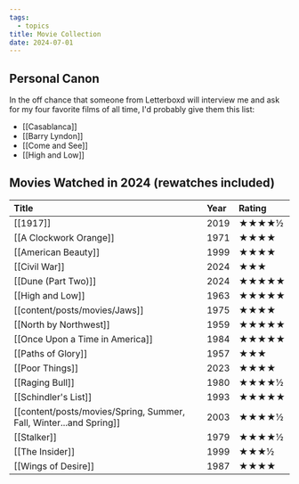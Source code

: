 ```yaml
---
tags:
  - topics
title: Movie Collection
date: 2024-07-01
---
```

## Personal Canon

In the off chance that someone from Letterboxd will interview me and ask for my four favorite films of all time, I'd probably give them this list:

- [[Casablanca]]
- [[Barry Lyndon]]
- [[Come and See]]
- [[High and Low]]

## Movies Watched in 2024 (rewatches included)

| Title                                         | Year | Rating |
| :-------------------------------------------- | :--- | :----- |
| [[1917]]                                      | 2019 | ★★★★½  |
| [[A Clockwork Orange]]                        | 1971 | ★★★★   |
| [[American Beauty]]                           | 1999 | ★★★★   |
| [[Civil War]]                                 | 2024 | ★★★    |
| [[Dune (Part Two)]]                           | 2024 | ★★★★★  |
| [[High and Low]]                              | 1963 | ★★★★★  |
| [[content/posts/movies/Jaws]]                                      | 1975 | ★★★★   |
| [[North by Northwest]]                        | 1959 | ★★★★★  |
| [[Once Upon a Time in America]]               | 1984 | ★★★★★  |
| [[Paths of Glory]]                            | 1957 | ★★★    |
| [[Poor Things]]                               | 2023 | ★★★★   |
| [[Raging Bull]]                               | 1980 | ★★★★½  |
| [[Schindler's List]]                          | 1993 | ★★★★★  |
| [[content/posts/movies/Spring, Summer, Fall, Winter...and Spring]] | 2003 | ★★★★½  |
| [[Stalker]]                                   | 1979 | ★★★★½  |
| [[The Insider]]                               | 1999 | ★★★½   |
| [[Wings of Desire]]                           | 1987 | ★★★★   |
